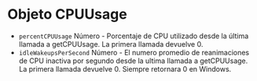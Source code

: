 # Objeto CPUUsage

* `percentCPUUsage` Número - Porcentaje de CPU utilizado desde la última llamada a getCPUUsage. La primera llamada devuelve 0.
* `idleWakeupsPerSecond` Número - El numero promedio de reanimaciones de CPU inactiva por segundo desde la ultima llamada a getCPUUsage. La primera llamada devuelve 0. Siempre retornara 0 en Windows.
